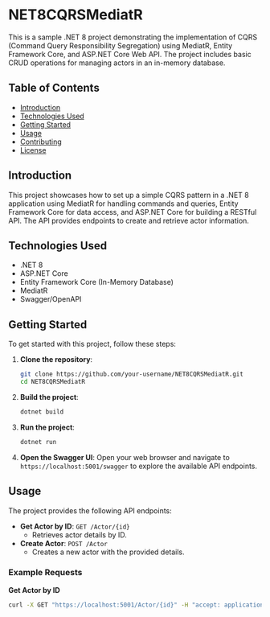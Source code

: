 # NET8CQRSMediatR

This is a sample .NET 8 project demonstrating the implementation of CQRS (Command Query Responsibility Segregation) using MediatR, Entity Framework Core, and ASP.NET Core Web API. The project includes basic CRUD operations for managing actors in an in-memory database.

## Table of Contents

- [Introduction](#introduction)
- [Technologies Used](#technologies-used)
- [Getting Started](#getting-started)
- [Usage](#usage)
- [Contributing](#contributing)
- [License](#license)

## Introduction

This project showcases how to set up a simple CQRS pattern in a .NET 8 application using MediatR for handling commands and queries, Entity Framework Core for data access, and ASP.NET Core for building a RESTful API. The API provides endpoints to create and retrieve actor information.

## Technologies Used

- .NET 8
- ASP.NET Core
- Entity Framework Core (In-Memory Database)
- MediatR
- Swagger/OpenAPI

## Getting Started

To get started with this project, follow these steps:

1. **Clone the repository**:
    ```bash
    git clone https://github.com/your-username/NET8CQRSMediatR.git
    cd NET8CQRSMediatR
    ```

2. **Build the project**:
    ```bash
    dotnet build
    ```

3. **Run the project**:
    ```bash
    dotnet run
    ```

4. **Open the Swagger UI**:
    Open your web browser and navigate to `https://localhost:5001/swagger` to explore the available API endpoints.

## Usage

The project provides the following API endpoints:

- **Get Actor by ID**: `GET /Actor/{id}`
    - Retrieves actor details by ID.
- **Create Actor**: `POST /Actor`
    - Creates a new actor with the provided details.

### Example Requests

**Get Actor by ID**

```bash
curl -X GET "https://localhost:5001/Actor/{id}" -H "accept: application/json"
